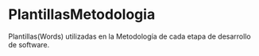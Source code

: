 # PlantillasMetodologia
Plantillas(Words) utilizadas en la Metodología de cada etapa de desarrollo de software.
